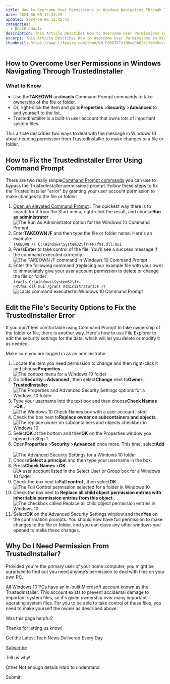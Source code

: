 ```yaml
---
title: How to Overcome User Permissions in Windows Navigating Through TrustedInstaller
date: 2024-08-05 12:33:29
updated: 2024-08-06 12:45:43
categories:
  - BestProducts
description: This Article Describes How to Overcome User Permissions in Windows Navigating Through TrustedInstaller
excerpt: This Article Describes How to Overcome User Permissions in Windows Navigating Through TrustedInstaller
thumbnail: https://www.lifewire.com/thmb/bN_F8h8TKTX1N0seGbQ341fq0Y0=/400x300/filters:no_upscale():max_bytes(150000):strip_icc():format(webp)/GettyImages-179036384-b081a08d421b4b6da954cac5b8461946.jpg
---
```


## How to Overcome User Permissions in Windows Navigating Through TrustedInstaller
### What to Know

* Use the**TAKEOWN** and**icacls** Command Prompt commands to take ownership of the file or folder.
* Or, right-click the item and go to**Properties** \>**Security** \>**Advanced** to add yourself to the list.
* TrustedInstaller is a built-in user account that owns lots of important system files.

 This article describes two ways to deal with the message in Windows 10 about needing permission from TrustedInstaller to make changes to a file or folder.

## How to Fix the TrustedInstaller Error Using Command Prompt

 There are two really simple[Command Prompt commands](https://www.lifewire.com/list-of-command-prompt-commands-4092302) you can use to bypass the TrustedInstaller permissions prompt. Follow these steps to fix the TrustedInstaller "error" by granting your user account permission to make changes to the file or folder:

1. [Open an elevated Command Prompt](https://www.lifewire.com/how-to-open-an-elevated-command-prompt-2618088) . The quickest way there is to search for it from the Start menu, right-click the result, and choose**Run as administrator** .  
![The Run As Administrator option for the Windows 10 Command Prompt](https://www.lifewire.com/thmb/qK50_I4SdSJ98eEbO9R6yPSN1Vk=/1500x0/filters:no_upscale():max_bytes(150000):strip_icc():format(webp)/command-prompt-admin-windows-10-45f7ecab69a442f489eaf6a499a353d4.png)
2. Enter**TAKEOWN /F** and then type the file or folder name. Here's an example:  
 `TAKEOWN /F C:\Windows\System32\fr-FR\fms.dll.mui`
3. Press**Enter** to take control of the file. You'll see a success message if the command executed correctly.  
![The TAKEOWN /F command in Windows 10 Command Prompt](https://www.lifewire.com/thmb/nOnoS4n34cd8C2EJEDT2_rLzdhw=/1500x0/filters:no_upscale():max_bytes(150000):strip_icc():format(webp)/takeown-command-trustsedinstaller-windows-10-267bfffb4f974a29940a0af233ef4a84.png)
4. Enter the following command (replacing our example file with your own) to immediately give your user account permission to delete or change the file or folder:  
 `icacls C:\Windows\System32\fr-FR\fms.dll.mui /grant Administrators:F /T`  
![icacls command executed in Windows 10 Command Prompt](https://www.lifewire.com/thmb/clN3CT0-H0V3QdOSRZWprDCigZ4=/1500x0/filters:no_upscale():max_bytes(150000):strip_icc():format(webp)/icacls-command-windows-10-7f562cffaf424cd281b4e58c68b19e25.png)

## Edit the File's Security Options to Fix the TrustedInstaller Error

 If you don't feel comfortable using Command Prompt to take ownership of the folder or file, there is another way. Here's how to use File Explorer to edit the security settings for the data, which will let you delete or modify it as needed.

Make sure you are logged in as an administrator.

1. Locate the item you need permission to change and then right-click it and choose**Properties** .  
![The context menu for a Windows 10 folder ](https://www.lifewire.com/thmb/CSwAkry59uiW_sJ5GzqkO0QrOuk=/1500x0/filters:no_upscale():max_bytes(150000):strip_icc():format(webp)/context-menu-folder-windows-10-0447423a01764cecad790f8dc6303c59.png)
2. Go to**Security** \>**Advanced** , then select**Change** next to**Owner: TrustedInstaller** .  
![The Properties and Advanced Security Settings options for a Windows 10 folder](https://www.lifewire.com/thmb/823H3LgLGW5GbhyNSwSn1HNUZlk=/1500x0/filters:no_upscale():max_bytes(150000):strip_icc():format(webp)/advanced-security-settings-windows-10-folder-4eb4fed4cb134eb1ba00993a705f7175.png)
3. Type your username into the text box and then choose**Check Names** \>**OK** .  
![The Windows 10 Check Names box with a user account listed](https://www.lifewire.com/thmb/ESMv2bIcNtWxpryKYLlwZFwmyCA=/1500x0/filters:no_upscale():max_bytes(150000):strip_icc():format(webp)/windows-10-select-user-or-group-880cbe35a52348f19d11206db4d7a0b6.png)
4. Check the box next to**Replace owner on subcontainers and objects** .  
![The replace owner on subcontainers and objects checkbox in Windows 10](https://www.lifewire.com/thmb/n8OW45wPPq3HiSTrW4eQIT_Y0EU=/1500x0/filters:no_upscale():max_bytes(150000):strip_icc():format(webp)/replace-owner-windows-10-folder-885ef894881e4e21a60b1b09568ea020.png)
5. Select**OK** at the bottom and then**OK** on the Properties window you opened in Step 1.
6. Open**Properties** \>**Security** \>**Advanced** once more. This time, select**Add** .  
![The Advanced Security Settings for a Windows 10 folder](https://www.lifewire.com/thmb/fEVYPGbUtSiGdO8kZg1RZd6gtIE=/1500x0/filters:no_upscale():max_bytes(150000):strip_icc():format(webp)/add-button-advanced-security-settings-3ffcde5bc8b942278219bbd9b4663921.png)
7. Choose**Select a principal** and then type your username in the box.
8. Press**Check Names** \>**OK** .  
![A user account listed in the Select User or Group box for a Windows 10 folder](https://www.lifewire.com/thmb/a8Ie_eyPviEwOjytgb9HHofaQgc=/1500x0/filters:no_upscale():max_bytes(150000):strip_icc():format(webp)/select-user-group-windows-10-security-b2ffe7d116f2424e845a612090d4e932.png)
9. Check the box next to**Full control** , then select**OK** .  
![The Full Control permission selected for a folder in Windows 10](https://www.lifewire.com/thmb/cLa_4Jv8moyuFMZaNvHFNWAcllw=/1500x0/filters:no_upscale():max_bytes(150000):strip_icc():format(webp)/full-control-folder-permissions-b0f31e6f8d7d418e91990e6c32476c30.png)
10. Check the box next to **Replace all child object permission entries with inheritable permission entries from this object** .  
![The checkbox called Replace all child object permission entries in Windows 10](https://www.lifewire.com/thmb/6T2vTKuuRj3ONEWEpCefVrYtszQ=/1500x0/filters:no_upscale():max_bytes(150000):strip_icc():format(webp)/replace-all-child-object-permission-entries-windows-10-fc09040d1d8b4357b5866ced25b79262.png)
11. Select**OK** on the Advanced Security Settings window and then**Yes** on the confirmation prompts. You should now have full permission to make changes to the file or folder, and you can close any other windows you opened to make these changes.

## Why Do I Need Permission From TrustedInstaller?

 Provided you're the primary user of your home computer, you might be surprised to find out you need anyone’s permission to deal with files on your own PC.

 All Windows 10 PCs have an in-built Microsoft account known as the TrustedInstaller. This account exists to prevent accidental damage to important system files, so it's given ownership over many important operating system files. For you to be able to take control of these files, you need to make yourself the owner as described above.  

Was this page helpful?

Thanks for letting us know!

 Get the Latest Tech News Delivered Every Day

[Subscribe](https://www.lifewire.com/#)

Tell us why!

 Other  Not enough details  Hard to understand

 Submit

<ins class="adsbygoogle"
     style="display:block"
     data-ad-format="autorelaxed"
     data-ad-client="ca-pub-7571918770474297"
     data-ad-slot="1223367746"></ins>



<ins class="adsbygoogle"
     style="display:block"
     data-ad-client="ca-pub-7571918770474297"
     data-ad-slot="8358498916"
     data-ad-format="auto"
     data-full-width-responsive="true"></ins>
